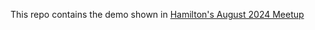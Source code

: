 This repo contains the demo shown in [Hamilton's August 2024 Meetup](https://www.youtube.com/watch?v=3LREcaewZbo)
